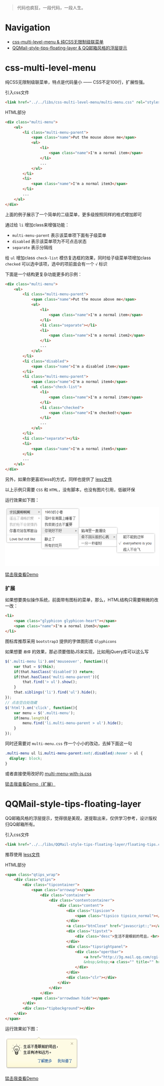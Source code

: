 > 代码也疯狂，一段代码，一段人生。

# Navigation
* [css-multi-level-menu & 纯CSS无限制级联菜单](#css-multi-level-menu)
* [QQMail-style-tips-floating-layer & QQ邮箱风格的浮层提示](#QQMail-style-tips-floating-layer)

# css-multi-level-menu
纯CSS无限制级联菜单，特点是代码量小 —— CSS不足100行，扩展性强。

引入css文件
```html
<link href="../../libs/css-multi-level-menu/multi-menu.css" rel="stylesheet">
```

HTML部分
```html
<div class="multi-menu">
    <ul>
        <li class="multi-menu-parent">
            <span class="name">Put the mouse above me</span>
            <ul>
                <li>
                    <span class="name">I'm a normal item</span>
                </li>
                ...
            </ul>
        </li>
        <li>
            <span class="name">I'm a normal item3</span>
        </li>
        ...
    </ul>
</div>
```

上面的例子展示了一个简单的二级菜单，更多级按照同样的格式增加即可

通过给 `li` 增加class来增强功能：

* `multi-menu-parent` 表示该菜单项下面有子级菜单
* `disabled` 表示该菜单项为不可点击状态
* `separate` 表示分隔线

给 `ul` 增加class `check-list` 模仿复选框的效果，同时给子级菜单项增加class `checked` 可以选中该项，选中的项前面会有一个 `√` 标识

下面是一个结构更复杂功能更多的示例：
```html
<div class="multi-menu">
    <ul>
        <li class="multi-menu-parent">
            <span class="name">Put the mouse above me</span>
            <ul>
                <li>
                    <span class="name">I'm a normal item</span>
                </li>
                <li class="separate"></li>
                <li>
                    <span class="name">I'm a normal item2</span>
                </li>
                ...
            </ul>
        </li>
        <li class="disabled">
            <span class="name">I'm a disabled item</span>
        </li>
        <li class="multi-menu-parent">
            <span class="name">I'm a normal item4</span>
            <ul class="check-list">
                <li>
                    <span class="name">I'm a normal item</span>
                </li>
                <li class="checked">
                    <span class="name">I'm checked!</span>
                </li>
                ...
            </ul>
        </li>
        <li class="separate"></li>
        <li>
            <span class="name">I'm a normal item5</span>
        </li>
        ...
    </ul>
</div>
```

另外，如果你更喜欢less的方式，同样也提供了 [less文件](/libs/css-multi-level-menu/multi-menu.less)

以上示例只需要 `CSS` 和 `HTML`，没有脚本，也没有图片引用，低碳环保

运行效果如下图：

![css-multi-level-menu](examples/src/images/css-multi-level-menu.png)

[猛击我查看Demo](http://codepen.io/superRaytin/details/xjtgD)

### 扩展

如果想要类似操作系统，前面带有图标的菜单，那么，HTML结构只需要稍微的改一改：

```html
<li>
    <span class="glyphicon glyphicon-heart"></span>
    <span class="name">I'm a normal item3</span>
</li>
```

图标库推荐采用 `bootstrap3` 提供的字体图形库 `Glyphicons`

如果想要 `悬停` 的效果，那必须要借助JS来实现，比如用jQuery库可以这么写

```javascript
$('.multi-menu li').on('mouseover', function(){
    var that = $(this);
    if(that.hasClass('disabled')) return;
    if(that.hasClass('multi-menu-parent')){
        that.find('> ul').show();
    }
    that.siblings('li').find('ul').hide();
});
// 点击空白处隐藏
$('html').on('click', function(){
    var menu = $('.multi-menu');
    if(menu.length){
        menu.find('li.multi-menu-parent > ul').hide();
    }
});
```

同时还需要对 `multi-menu.css` 作一个小小的改动，去掉下面这一句

```css
.multi-menu ul li.multi-menu-parent:not(.disabled):hover > ul {
  display: block;
}
```

或者直接使用改好的 [multi-menu-with-js.css](/libs/css-multi-level-menu/multi-menu-with-js.css)

[猛击我查看Demo（扩展）](http://codepen.io/superRaytin/pen/GIxyt)

# QQMail-style-tips-floating-layer
QQ邮箱风格的浮层提示，觉得很是美观，遂提取出来，仅供学习参考，设计版权归QQ邮箱所有。

引入css文件
```html
<link href="../../libs/QQMail-style-tips-floating-layer/floating-tips.css" rel="stylesheet">
```

推荐使用 [less文件](/libs/QQMail-style-tips-floating-layer/floating-tips.less)

HTML部分
```html
<span class="qtips_wrap">
	<div class="qtips">
		<div class="tipcontainer">
			<span class="arrowup"></span>
				<div class="container">
					<div class="contentcontainer">
						<div class="content">
							<div class="tipsicon">
								<span class="tipsico tipsico_normal"></span>
							</div>
							<a class="btnClose" href="javascript:;"></a>
							<div class="tipstxt">
								<div class="desc">生活不是眼前的苟且，<br>生活有诗和远方。</div>
							</div>
							<div class="tipsrightpanel">
								<div class="opertbar">
									<a href="http://3g.mail.qq.com/cgi-bin/loginpage" target="_blank">了解更多</a>
									&nbsp;&nbsp;<a class="" title="" href="javascript:;">我知道了</a>
								</div>
							</div>
							<div class="clr"></div>
						</div>
					</div>
				</div>
			<span class="arrowdown hide"></span>
		</div>
		<div class="tipbackground"></div>
	</div>
</span>
```

运行效果如下图：

![css-multi-level-menu](examples/src/images/QQMail-style-tips-floating-layer.png)

[猛击我查看Demo](http://codepen.io/superRaytin/details/vwmEt)